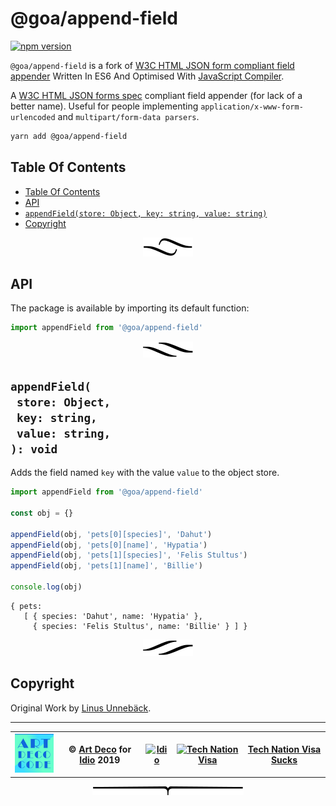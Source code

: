# @goa/append-field

[![npm version](https://badge.fury.io/js/%40goa%2Fappend-field.svg)](https://npmjs.org/package/@goa/append-field)

`@goa/append-field` is a fork of [W3C HTML JSON form compliant field appender](https://github.com/LinusU/node-append-field) Written In ES6 And Optimised With [JavaScript Compiler](https://compiler.page).

A [W3C HTML JSON forms spec](http://www.w3.org/TR/html-json-forms/) compliant field appender (for lack of a better name). Useful for people implementing `application/x-www-form-urlencoded` and `multipart/form-data parsers`.

```sh
yarn add @goa/append-field
```

## Table Of Contents

- [Table Of Contents](#table-of-contents)
- [API](#api)
- [`appendField(store: Object, key: string, value: string)`](#appendfieldstore-objectkey-stringvalue-string-void)
- [Copyright](#copyright)

<p align="center"><a href="#table-of-contents"><img src="/.documentary/section-breaks/0.svg?sanitize=true"></a></p>

## API

The package is available by importing its default function:

```js
import appendField from '@goa/append-field'
```

<p align="center"><a href="#table-of-contents"><img src="/.documentary/section-breaks/1.svg?sanitize=true"></a></p>

## `appendField(`<br/>&nbsp;&nbsp;`store: Object,`<br/>&nbsp;&nbsp;`key: string,`<br/>&nbsp;&nbsp;`value: string,`<br/>`): void`

Adds the field named `key` with the value `value` to the object store.

```js
import appendField from '@goa/append-field'

const obj = {}

appendField(obj, 'pets[0][species]', 'Dahut')
appendField(obj, 'pets[0][name]', 'Hypatia')
appendField(obj, 'pets[1][species]', 'Felis Stultus')
appendField(obj, 'pets[1][name]', 'Billie')

console.log(obj)
```
```
{ pets: 
   [ { species: 'Dahut', name: 'Hypatia' },
     { species: 'Felis Stultus', name: 'Billie' } ] }
```

<p align="center"><a href="#table-of-contents"><img src="/.documentary/section-breaks/2.svg?sanitize=true"></a></p>

## Copyright

Original Work by [Linus Unnebäck](https://github.com/LinusU/node-append-field).

---

<table>
  <tr>
    <th>
      <a href="https://artd.eco">
        <img src="https://raw.githubusercontent.com/wrote/wrote/master/images/artdeco.png" alt="Art Deco">
      </a>
    </th>
    <th>© <a href="https://artd.eco">Art Deco</a> for <a href="https://idio.cc">Idio</a> 2019</th>
    <th>
      <a href="https://idio.cc">
        <img src="https://avatars3.githubusercontent.com/u/40834161?s=100" width="100" alt="Idio">
      </a>
    </th>
    <th>
      <a href="https://www.technation.sucks" title="Tech Nation Visa">
        <img src="https://raw.githubusercontent.com/artdecoweb/www.technation.sucks/master/anim.gif"
          alt="Tech Nation Visa">
      </a>
    </th>
    <th><a href="https://www.technation.sucks">Tech Nation Visa Sucks</a></th>
  </tr>
</table>

<p align="center"><a href="#table-of-contents"><img src="/.documentary/section-breaks/-1.svg?sanitize=true"></a></p>
